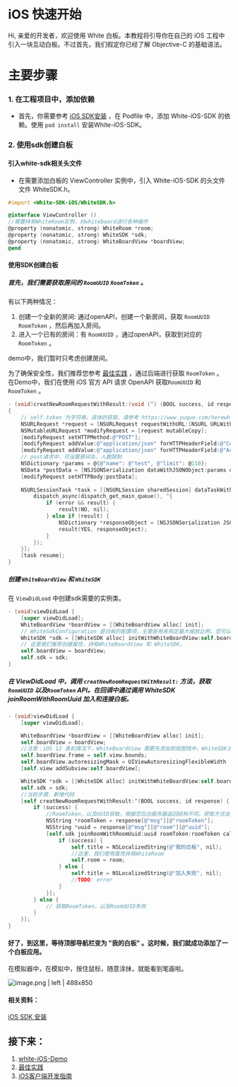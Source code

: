 # iOS 快速开始

Hi, 亲爱的开发者，欢迎使用 White 白板。本教程将引导你在自己的 iOS 工程中引入一块互动白板。不过首先，我们假定你已经了解 Objective-C 的基础语法。


# 主要步骤

### 1. 在工程项目中，添加依赖

* 首先，你需要参考 [iOS SDK安装](https://www.yuque.com/herewhite/sdk/ios_sdk_setup) ，在 Podfile 中，添加 White-iOS-SDK 的依赖。使用 `pod install` 安装White-iOS-SDK。

### 2. 使用sdk创建白板

#### 引入white-sdk相关头文件

* 在需要添加白板的 ViewController 实例中，引入 White-iOS-SDK 的头文件文件 WhiteSDK.h。

```objectivec
#import <White-SDK-iOS/WhiteSDK.h>

@interface ViewController ()
//需要持有WhiteRoom实例，对whiteboard进行各种操作
@property (nonatomic, strong) WhiteRoom *room;
@property (nonatomic, strong) WhiteSDK *sdk;
@property (nonatomic, strong) WhiteBoardView *boardView;
@end
```

#### 使用SDK创建白板

##### 首先，我们需要获取房间的 `RoomUUID`  `RoomToken` 。

有以下两种情况：
1. 创建一个全新的房间: 通过openAPI，创建一个新房间，获取 `RoomUUID` `RoomToken` ，然后再加入房间。
2. 进入一个已有的房间：有 `RoomUUID` ，通过openAPI，获取到对应的 `RoomToken` 。

demo中，我们暂时只考虑创建房间。

为了确保安全性，我们推荐您参考 [最佳实践](https://www.yuque.com/herewhite/sdk/advanced_generality) ，通过后端进行获取 `RoomToken` 。
在Demo中，我们在使用 iOS 官方 API 请求 OpenAPI 获取`RoomUUID` 和 `RoomToken` 。

```objectivec
- (void)creatNewRoomRequestWithResult:(void (^) (BOOL success, id response))result;
{
    // self.token 为字符串，具体的获取，请参考 https://www.yuque.com/herewhite/sdk/quickstart#f3nvan
    NSURLRequest *request = [NSURLRequest requestWithURL:[NSURL URLWithString:[NSString stringWithFormat:@"https://cloudcapiv3.herewhite.com/room?token=%@", self.sdkToken]]];
    NSMutableURLRequest *modifyRequest = [request mutableCopy];
    [modifyRequest setHTTPMethod:@"POST"];
    [modifyRequest addValue:@"application/json" forHTTPHeaderField:@"Content-Type"];
    [modifyRequest addValue:@"application/json" forHTTPHeaderField:@"Accept"];
    // post请求中，可设置房间名，人数限制
    NSDictionary *params = @{@"name": @"test", @"limit": @110};
    NSData *postData = [NSJSONSerialization dataWithJSONObject:params options:0 error:nil];
    [modifyRequest setHTTPBody:postData];
    
    NSURLSessionTask *task = [[NSURLSession sharedSession] dataTaskWithRequest:modifyRequest completionHandler:^(NSData * _Nullable data, NSURLResponse * _Nullable response, NSError * _Nullable error) {
        dispatch_async(dispatch_get_main_queue(), ^{
            if (error && result) {
                result(NO, nil);
            } else if (result) {
                NSDictionary *responseObject = [NSJSONSerialization JSONObjectWithData:data options:0 error:nil];
                result(YES, responseObject);
            }
        });
    }];
    [task resume];
}
```

##### 创建 `WhiteBoardView` 和 `WhiteSDK` 

在 `ViewDidLoad` 中创建sdk需要的实例类。

```objectivec
- (void)viewDidLoad {
    [super viewDidLoad];
    WhiteBoardView *boardView = [[WhiteBoardView alloc] init];
    // WhiteSdkConfiguration 是白板的配置项，主要是用来规定最大缩放比例，您可以直接使用defaultConfig（最大1000%，最小10%）
    WhiteSDK *sdk = [[WhiteSDK alloc] initWithWhiteBoardView:self.boardView config:[WhiteSdkConfiguration defaultConfig]];
    // 这里我们推荐创建属性，持有WhiteBoardView 和 WhiteSDK。
    self.boardView = boardView;
    self.sdk = sdk;
}
```

##### 在 ViewDidLoad 中，调用 `creatNewRoomRequestWithResult:` 方法，获取 `RoomUUID` 以及`RoomToken` API。在回调中通过调用 WhiteSDK joinRoomWithRoomUuid 加入和连接白板。

```objectivec
- (void)viewDidLoad {
    [super viewDidLoad];

    WhiteBoardView *boardView = [[WhiteBoardView alloc] init];
    self.boardView = boardView;
    //注意：iOS 12 真机情况下，WhiteBoardView 需要先添加到视图栈中，WhiteSDK才能正常运行。
    self.boardView.frame = self.view.bounds;
    self.boardView.autoresizingMask = UIViewAutoresizingFlexibleWidth |  UIViewAutoresizingFlexibleHeight;
    [self.view addSubview:self.boardView];

    WhiteSDK *sdk = [[WhiteSDK alloc] initWithWhiteBoardView:self.boardView config:[WhiteSdkConfiguration defaultConfig]];
    self.sdk = sdk;
    //当前步骤，新增代码
    [self creatNewRoomRequestWithResult:^(BOOL success, id response) {
        if (success) {
            //RoomToken，以及UUID获取，根据您后台服务器返回结构不同，获取方式会有所不同
            NSString *roomToken = response[@"msg"][@"roomToken"];
            NSString *uuid = response[@"msg"][@"room"][@"uuid"];
            [self.sdk joinRoomWithRoomUuid:uuid roomToken:roomToken callbacks:(id<WhiteRoomCallbackDelegate>)self completionHandler:^(BOOL success, WhiteRoom *room, NSError *error) {
                if (success) {
                    self.title = NSLocalizedString(@"我的白板", nil);
                    //这里，我们使用属性持有WhiteRoom
                    self.room = room;
                } else {
                    self.title = NSLocalizedString(@"加入失败", nil);
                    //TODO: error
                }
            }];
        } else {
            // 获取RoomToken，以及RoomUUID失败
        }
    }];
}

```

#### 好了，到这里，等待顶部导航栏变为 "我的白板" 。这时候，我们就成功添加了一个白板应用。

在模拟器中，在模拟中，按住鼠标，随意涂抹，就能看到笔画啦。


![image.png | left | 488x850](https://cdn.nlark.com/yuque/0/2018/png/102623/1534672728702-8c1d95f6-12cd-48ce-aec2-729b0a0de0e1.png "")

#### 相关资料：

[iOS SDK 安装](https://www.yuque.com/herewhite/sdk/ios_sdk_setup) 

## 接下来：

1. [white-iOS-Demo](https://github.com/duty-os/white-demo-ios) 
2. [最佳实践](https://www.yuque.com/herewhite/sdk/advanced_generality) 
3. [iOS客户端开发指南](https://www.yuque.com/herewhite/sdk/ios_client_user_guide) 

